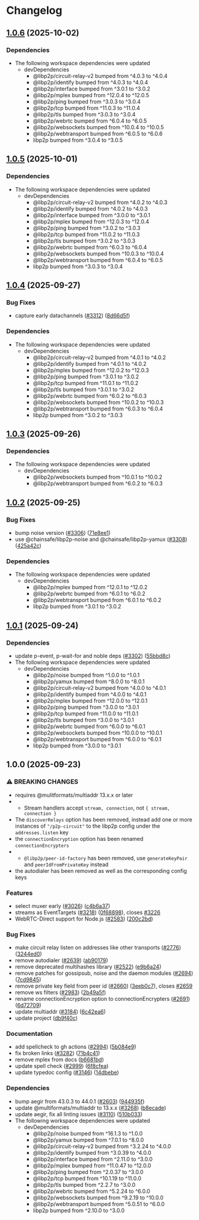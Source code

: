# Changelog

## [1.0.6](https://github.com/libp2p/js-libp2p/compare/transport-interop-libp2p-main-v1.0.5...transport-interop-libp2p-main-v1.0.6) (2025-10-02)


### Dependencies

* The following workspace dependencies were updated
  * devDependencies
    * @libp2p/circuit-relay-v2 bumped from ^4.0.3 to ^4.0.4
    * @libp2p/identify bumped from ^4.0.3 to ^4.0.4
    * @libp2p/interface bumped from ^3.0.1 to ^3.0.2
    * @libp2p/mplex bumped from ^12.0.4 to ^12.0.5
    * @libp2p/ping bumped from ^3.0.3 to ^3.0.4
    * @libp2p/tcp bumped from ^11.0.3 to ^11.0.4
    * @libp2p/tls bumped from ^3.0.3 to ^3.0.4
    * @libp2p/webrtc bumped from ^6.0.4 to ^6.0.5
    * @libp2p/websockets bumped from ^10.0.4 to ^10.0.5
    * @libp2p/webtransport bumped from ^6.0.5 to ^6.0.6
    * libp2p bumped from ^3.0.4 to ^3.0.5

## [1.0.5](https://github.com/libp2p/js-libp2p/compare/transport-interop-libp2p-main-v1.0.4...transport-interop-libp2p-main-v1.0.5) (2025-10-01)


### Dependencies

* The following workspace dependencies were updated
  * devDependencies
    * @libp2p/circuit-relay-v2 bumped from ^4.0.2 to ^4.0.3
    * @libp2p/identify bumped from ^4.0.2 to ^4.0.3
    * @libp2p/interface bumped from ^3.0.0 to ^3.0.1
    * @libp2p/mplex bumped from ^12.0.3 to ^12.0.4
    * @libp2p/ping bumped from ^3.0.2 to ^3.0.3
    * @libp2p/tcp bumped from ^11.0.2 to ^11.0.3
    * @libp2p/tls bumped from ^3.0.2 to ^3.0.3
    * @libp2p/webrtc bumped from ^6.0.3 to ^6.0.4
    * @libp2p/websockets bumped from ^10.0.3 to ^10.0.4
    * @libp2p/webtransport bumped from ^6.0.4 to ^6.0.5
    * libp2p bumped from ^3.0.3 to ^3.0.4

## [1.0.4](https://github.com/libp2p/js-libp2p/compare/transport-interop-libp2p-main-v1.0.3...transport-interop-libp2p-main-v1.0.4) (2025-09-27)


### Bug Fixes

* capture early datachannels ([#3312](https://github.com/libp2p/js-libp2p/issues/3312)) ([8d66d5f](https://github.com/libp2p/js-libp2p/commit/8d66d5ff1c28298ac1bef3b68fb757eeba1d3bfa))


### Dependencies

* The following workspace dependencies were updated
  * devDependencies
    * @libp2p/circuit-relay-v2 bumped from ^4.0.1 to ^4.0.2
    * @libp2p/identify bumped from ^4.0.1 to ^4.0.2
    * @libp2p/mplex bumped from ^12.0.2 to ^12.0.3
    * @libp2p/ping bumped from ^3.0.1 to ^3.0.2
    * @libp2p/tcp bumped from ^11.0.1 to ^11.0.2
    * @libp2p/tls bumped from ^3.0.1 to ^3.0.2
    * @libp2p/webrtc bumped from ^6.0.2 to ^6.0.3
    * @libp2p/websockets bumped from ^10.0.2 to ^10.0.3
    * @libp2p/webtransport bumped from ^6.0.3 to ^6.0.4
    * libp2p bumped from ^3.0.2 to ^3.0.3

## [1.0.3](https://github.com/libp2p/js-libp2p/compare/transport-interop-libp2p-main-v1.0.2...transport-interop-libp2p-main-v1.0.3) (2025-09-26)


### Dependencies

* The following workspace dependencies were updated
  * devDependencies
    * @libp2p/websockets bumped from ^10.0.1 to ^10.0.2
    * @libp2p/webtransport bumped from ^6.0.2 to ^6.0.3

## [1.0.2](https://github.com/libp2p/js-libp2p/compare/transport-interop-libp2p-main-v1.0.1...transport-interop-libp2p-main-v1.0.2) (2025-09-25)


### Bug Fixes

* bump noise version ([#3306](https://github.com/libp2p/js-libp2p/issues/3306)) ([71e8ee1](https://github.com/libp2p/js-libp2p/commit/71e8ee1632fdeaff5d6c33a38ae6df02ea69f579))
* use @chainsafe/libp2p-noise and @chainsafe/libp2p-yamux ([#3308](https://github.com/libp2p/js-libp2p/issues/3308)) ([425a42c](https://github.com/libp2p/js-libp2p/commit/425a42cddac5aac4d0ac822295cc4c4817dcdc95))


### Dependencies

* The following workspace dependencies were updated
  * devDependencies
    * @libp2p/mplex bumped from ^12.0.1 to ^12.0.2
    * @libp2p/webrtc bumped from ^6.0.1 to ^6.0.2
    * @libp2p/webtransport bumped from ^6.0.1 to ^6.0.2
    * libp2p bumped from ^3.0.1 to ^3.0.2

## [1.0.1](https://github.com/libp2p/js-libp2p/compare/transport-interop-libp2p-main-v1.0.0...transport-interop-libp2p-main-v1.0.1) (2025-09-24)


### Dependencies

* update p-event, p-wait-for and noble deps ([#3302](https://github.com/libp2p/js-libp2p/issues/3302)) ([55bbd8c](https://github.com/libp2p/js-libp2p/commit/55bbd8cde12fe1c05e8d264e6e2406ca9fe2f044))
* The following workspace dependencies were updated
  * devDependencies
    * @libp2p/noise bumped from ^1.0.0 to ^1.0.1
    * @libp2p/yamux bumped from ^8.0.0 to ^8.0.1
    * @libp2p/circuit-relay-v2 bumped from ^4.0.0 to ^4.0.1
    * @libp2p/identify bumped from ^4.0.0 to ^4.0.1
    * @libp2p/mplex bumped from ^12.0.0 to ^12.0.1
    * @libp2p/ping bumped from ^3.0.0 to ^3.0.1
    * @libp2p/tcp bumped from ^11.0.0 to ^11.0.1
    * @libp2p/tls bumped from ^3.0.0 to ^3.0.1
    * @libp2p/webrtc bumped from ^6.0.0 to ^6.0.1
    * @libp2p/websockets bumped from ^10.0.0 to ^10.0.1
    * @libp2p/webtransport bumped from ^6.0.0 to ^6.0.1
    * libp2p bumped from ^3.0.0 to ^3.0.1

## 1.0.0 (2025-09-23)


### ⚠ BREAKING CHANGES

* requires @mulitformats/multiaddr 13.x.x or later
* - Stream handlers accept `stream, connection`, not `{ stream, connection }`
* The `discoverRelays` option has been removed, instead add one or more instances of `"/p2p-circuit"` to the libp2p config under the `addresses.listen` key
* the `connectionEncryption` option has been renamed `connectionEncrypters`
* - `@libp2p/peer-id-factory` has been removed, use `generateKeyPair` and `peerIdFromPrivateKey` instead
* the autodialer has been removed as well as the corresponding config keys

### Features

* select muxer early ([#3026](https://github.com/libp2p/js-libp2p/issues/3026)) ([c4b6a37](https://github.com/libp2p/js-libp2p/commit/c4b6a37173bbf4bfd127bdc524c2c00a1a9749e6))
* streams as EventTargets ([#3218](https://github.com/libp2p/js-libp2p/issues/3218)) ([0f68898](https://github.com/libp2p/js-libp2p/commit/0f68898e6503975aae6f2bb6ba36aff65dabdfe8)), closes [#3226](https://github.com/libp2p/js-libp2p/issues/3226)
* WebRTC-Direct support for Node.js ([#2583](https://github.com/libp2p/js-libp2p/issues/2583)) ([200c2bd](https://github.com/libp2p/js-libp2p/commit/200c2bd22e4db2e74c4533c12bc52085ecf7296b))


### Bug Fixes

* make circuit relay listen on addresses like other transports ([#2776](https://github.com/libp2p/js-libp2p/issues/2776)) ([3244ed0](https://github.com/libp2p/js-libp2p/commit/3244ed08625516b25716485c936c26a34b69466a))
* remove autodialer ([#2639](https://github.com/libp2p/js-libp2p/issues/2639)) ([ab90179](https://github.com/libp2p/js-libp2p/commit/ab901790810d8ce59724af1706c9a9e74341b8ee))
* remove deprecated multihashes library ([#2522](https://github.com/libp2p/js-libp2p/issues/2522)) ([e9b6a24](https://github.com/libp2p/js-libp2p/commit/e9b6a242ac8b485f5fe9c33710e100c660c308aa))
* remove patches for gossipsub, noise and the daemon modules ([#2694](https://github.com/libp2p/js-libp2p/issues/2694)) ([7cd9845](https://github.com/libp2p/js-libp2p/commit/7cd984569dbf0046861ec84e8e030ef62725fd14))
* remove private key field from peer id ([#2660](https://github.com/libp2p/js-libp2p/issues/2660)) ([3eeb0c7](https://github.com/libp2p/js-libp2p/commit/3eeb0c705bd58285a6e1ec9fcbb6987c5959d504)), closes [#2659](https://github.com/libp2p/js-libp2p/issues/2659)
* remove ws filters ([#2983](https://github.com/libp2p/js-libp2p/issues/2983)) ([2b49a5f](https://github.com/libp2p/js-libp2p/commit/2b49a5f74e8c79d571396e8a6a70f904b73763f2))
* rename connectionEncryption option to connectionEncrypters ([#2691](https://github.com/libp2p/js-libp2p/issues/2691)) ([6d72709](https://github.com/libp2p/js-libp2p/commit/6d72709ba5959388777610e2f71b8ba9522139b6))
* update multiaddr ([#3184](https://github.com/libp2p/js-libp2p/issues/3184)) ([6c42ea6](https://github.com/libp2p/js-libp2p/commit/6c42ea64a6e22028a87ecb3422e418e99ff09279))
* update project ([db9f40c](https://github.com/libp2p/js-libp2p/commit/db9f40c4fc4c230444d0f3ca79b65a0053bc35f7))


### Documentation

* add spellcheck to gh actions ([#2994](https://github.com/libp2p/js-libp2p/issues/2994)) ([5b084e9](https://github.com/libp2p/js-libp2p/commit/5b084e9682a572e82f7907714d7807b3b9856326))
* fix broken links ([#3282](https://github.com/libp2p/js-libp2p/issues/3282)) ([71b4c41](https://github.com/libp2p/js-libp2p/commit/71b4c41e5990db2b65067663120b14de1ad72f9d))
* remove mplex from docs ([b6681bd](https://github.com/libp2p/js-libp2p/commit/b6681bd2505ac2749192042c3f16b14a88a8656d))
* update spell check ([#2999](https://github.com/libp2p/js-libp2p/issues/2999)) ([6f8cfea](https://github.com/libp2p/js-libp2p/commit/6f8cfeafb2f6ddc231a85ca369fb33cf759940f7))
* update typedoc config ([#3146](https://github.com/libp2p/js-libp2p/issues/3146)) ([14dbebe](https://github.com/libp2p/js-libp2p/commit/14dbebea8bd17addadac730afec0fa3b1cc6334a))


### Dependencies

* bump aegir from 43.0.3 to 44.0.1 ([#2603](https://github.com/libp2p/js-libp2p/issues/2603)) ([944935f](https://github.com/libp2p/js-libp2p/commit/944935f8dbcc1083e4cb4a02b49a0aab3083d3d9))
* update @multiformats/multiaddr to 13.x.x ([#3268](https://github.com/libp2p/js-libp2p/issues/3268)) ([b8ecade](https://github.com/libp2p/js-libp2p/commit/b8ecade2a725d38d11dd8df888c5abb22e14f26b))
* update aegir, fix all linting issues ([#3110](https://github.com/libp2p/js-libp2p/issues/3110)) ([510b033](https://github.com/libp2p/js-libp2p/commit/510b033f6b15358c7fae21486c3b09e730aa26cd))
* The following workspace dependencies were updated
  * devDependencies
    * @libp2p/noise bumped from ^16.1.3 to ^1.0.0
    * @libp2p/yamux bumped from ^7.0.1 to ^8.0.0
    * @libp2p/circuit-relay-v2 bumped from ^3.2.24 to ^4.0.0
    * @libp2p/identify bumped from ^3.0.39 to ^4.0.0
    * @libp2p/interface bumped from ^2.11.0 to ^3.0.0
    * @libp2p/mplex bumped from ^11.0.47 to ^12.0.0
    * @libp2p/ping bumped from ^2.0.37 to ^3.0.0
    * @libp2p/tcp bumped from ^10.1.19 to ^11.0.0
    * @libp2p/tls bumped from ^2.2.7 to ^3.0.0
    * @libp2p/webrtc bumped from ^5.2.24 to ^6.0.0
    * @libp2p/websockets bumped from ^9.2.19 to ^10.0.0
    * @libp2p/webtransport bumped from ^5.0.51 to ^6.0.0
    * libp2p bumped from ^2.10.0 to ^3.0.0
